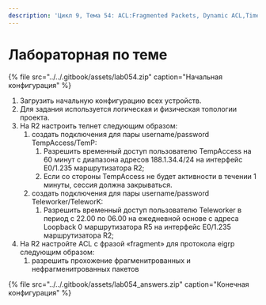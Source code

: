 ```yaml
---
description: 'Цикл 9, Тема 54: ACL:Fragmented Packets, Dynamic ACL,Time-Based ACL'
---
```


# Лабораторная по теме

{% file src="../../.gitbook/assets/lab054.zip" caption="Начальная конфигурация" %}

1. Загрузить начальную конфигурацию всех устройств.
2. Для задания используется логическая и физическая топологии проекта.
3. На R2 настроить телнет следующим образом:
   1. создать подключения для пары username/password TempAccess/TemP:
      1. Разрешить временный доступ пользователю TempAccess на 60 минут с диапазона адресов 188.1.34.4/24 на интерфейс E0/1.235 маршрутизатора R2;
      2. Если со стороны TempAccess не будет активности в течении 1 минуты, сессия должна закрываться.
   2. создать подключения для пары username/password Teleworker/TeleworK:
      1. Разрешить временный доступ пользователю Teleworker в период с 22.00 по 06.00 на ежедневной основе с адреса Loopback 0 маршрутизатора R5 на интерфейс E0/1.235 маршрутизатора R2;
4. На R2 настройте ACL с фразой «fragment» для протокола eigrp следующим образом:
   1. разрешить прохожение фрагменитрованных и нефрагменитрованных пакетов

{% file src="../../.gitbook/assets/lab054\_answers.zip" caption="Конечная конфигурация" %}

